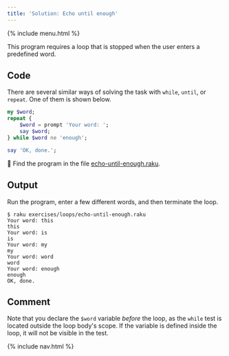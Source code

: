 ```yaml
---
title: 'Solution: Echo until enough'
---
```


{% include menu.html %}

This program requires a loop that is stopped when the user enters a predefined word. 

## Code

There are several similar ways of solving the task with `while`, `until`, or `repeat`. One of them is shown below.

```raku
my $word;
repeat {
    $word = prompt 'Your word: ';
    say $word;
} while $word ne 'enough';

say 'OK, done.';
```

🦋 Find the program in the file [echo-until-enough.raku](https://github.com/ash/raku-course/blob/master/exercises/loops/echo-until-enough.raku).

## Output

Run the program, enter a few different words, and then terminate the loop.

```console
$ raku exercises/loops/echo-until-enough.raku
Your word: this
this
Your word: is
is
Your word: my
my
Your word: word
word
Your word: enough
enough
OK, done.
```

## Comment

Note that you declare the `$word` variable _before_ the loop, as the `while` test is located outside the loop body's scope. If the variable is defined inside the loop, it will not be visible in the test.

{% include nav.html %}
